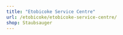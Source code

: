 ```yaml
---
title: "Etobicoke Service Centre"
url: /etobicoke/etobicoke-service-centre/
shop: Staubsauger
---
```

